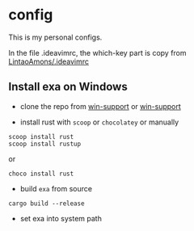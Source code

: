 # config

This is my personal configs.

In the file .ideavimrc, the which-key part is copy from
[LintaoAmons/.ideavimrc](https://gist.github.com/LintaoAmons/18a8e3d5d45a22280ca54f1c69f43717)

## Install exa on Windows

- clone the repo from
[win-support](https://github.com/skyline75489/exa/tree/chesterliu/dev/win-support)
or
[win-support](https://github.com/tigercat2000/exa/tree/win-support)

- install rust with `scoop` or `chocolatey` or manually

```
scoop install rust
scoop install rustup
```

or

```
choco install rust
```

- build `exa` from source

```
cargo build --release
```

- set exa into system path

